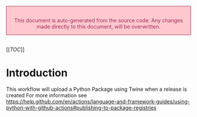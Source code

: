 <div style="background:#FFC7CE;padding:16px 16px 0px 16px;border: 1px solid #9C2D55;">

<span style="color:#9C2D55;text-align:center">

This document is auto-generated from the source code. Any changes made directly to this document, will be overwritten.

</span>

</div>

<br>

[[_TOC_]]

# Introduction

This workflow will upload a Python Package using Twine when a release is created For more information see https://help.github.com/en/actions/language-and-framework-guides/using-python-with-github-actions#publishing-to-package-registries